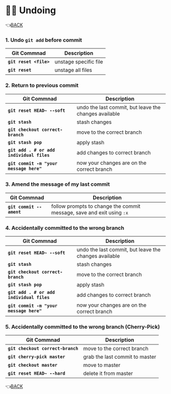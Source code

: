 # :man_facepalming: Undoing

:point_left:[BACK](README.md)

### 1. Undo `git add` before commit

Git Commnad 	        		  			| Description
----------------------------------------- 	| ---------------
**`git reset <file>`** 			  			| unstage specific file
**`git reset`** 			  				| unstage all files

### 2. Return to previous commit

Git Commnad 	        		  			| Description
----------------------------------------- 	| ---------------
**`git reset HEAD~ --soft`** 			  	| undo the last commit, but leave the changes available
**`git stash`**  						  	| stash changes
**`git checkout correct-branch`**  	  		| move to the correct branch
**`git stash pop`**  					  	| apply stash
**`git add . # or add individual files`**  	| add changes to correct branch
**`git commit -m "your message here"`**  	| now your changes are on the correct branch 

### 3. Amend the message of my last commit

Git Commnad 	        		  		    | Description
------------------------------------------- | ---------------
**`git commit --ament`** 			  		| follow prompts to change the commit message, save and exit using `:x`

### 4. Accidentally committed to the wrong branch

Git Commnad 	        		  		    | Description
------------------------------------------- | ---------------
**`git reset HEAD~ --soft`** 			  	| undo the last commit, but leave the changes available
**`git stash`** 						  	| stash changes
**`git checkout correct-branch`** 	  	    | move to the correct branch
**`git stash pop`** 					  	| apply stash
**`git add . # or add individual files`**   | add changes to correct branch
**`git commit -m "your message here"`** 	| now your changes are on the correct branch

### 5. Accidentally committed to the wrong branch (Cherry-Pick)

Git Commnad 	                        	| Description
------------------------------------------- | ---------------
**`git checkout correct-branch`**        	| move to the correct branch
**`git cherry-pick master`**		        | grab the last commit to master
**`git checkout master`**	  				| move to master
**`git reset HEAD~ --hard`**				| delete it from master

:point_left:[BACK](README.md)
